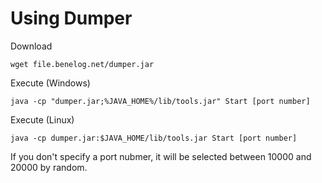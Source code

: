 Using Dumper
=========

Download

    wget file.benelog.net/dumper.jar
  

Execute (Windows)

    java -cp "dumper.jar;%JAVA_HOME%/lib/tools.jar" Start [port number]

Execute (Linux)

    java -cp dumper.jar:$JAVA_HOME/lib/tools.jar Start [port number]


If you don't specify a port nubmer, it will be selected between 10000 and 20000 by random.